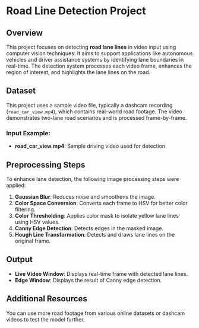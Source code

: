 # Road Line Detection Project

## Overview
This project focuses on detecting **road lane lines** in video input using computer vision techniques. It aims to support applications like autonomous vehicles and driver assistance systems by identifying lane boundaries in real-time. The detection system processes each video frame, enhances the region of interest, and highlights the lane lines on the road.

## Dataset
This project uses a sample video file, typically a dashcam recording (`road_car_view.mp4`), which contains real-world road footage. The video demonstrates two-lane road scenarios and is processed frame-by-frame.

### Input Example:
- **road_car_view.mp4**: Sample driving video used for detection.

## Preprocessing Steps
To enhance lane detection, the following image processing steps were applied:
1. **Gaussian Blur**: Reduces noise and smoothens the image.
2. **Color Space Conversion**: Converts each frame to HSV for better color filtering.
3. **Color Thresholding**: Applies color mask to isolate yellow lane lines using HSV values.
4. **Canny Edge Detection**: Detects edges in the masked image.
5. **Hough Line Transformation**: Detects and draws lane lines on the original frame.

## Output
- **Live Video Window**: Displays real-time frame with detected lane lines.
- **Edge Window**: Displays the result of Canny edge detection.

## Additional Resources
You can use more road footage from various online datasets or dashcam videos to test the model further.


